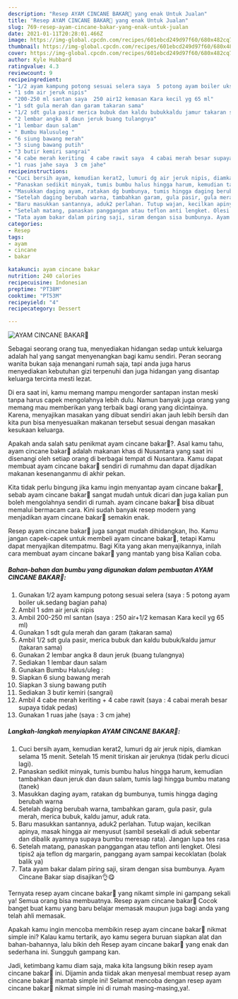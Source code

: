 ```yaml
---
description: "Resep AYAM CINCANE BAKAR🍗 yang enak Untuk Jualan"
title: "Resep AYAM CINCANE BAKAR🍗 yang enak Untuk Jualan"
slug: 769-resep-ayam-cincane-bakar-yang-enak-untuk-jualan
date: 2021-01-11T20:28:01.466Z
image: https://img-global.cpcdn.com/recipes/601ebcd249d97f60/680x482cq70/ayam-cincane-bakar🍗-foto-resep-utama.jpg
thumbnail: https://img-global.cpcdn.com/recipes/601ebcd249d97f60/680x482cq70/ayam-cincane-bakar🍗-foto-resep-utama.jpg
cover: https://img-global.cpcdn.com/recipes/601ebcd249d97f60/680x482cq70/ayam-cincane-bakar🍗-foto-resep-utama.jpg
author: Kyle Hubbard
ratingvalue: 4.3
reviewcount: 9
recipeingredient:
- "1/2 ayam kampung potong sesuai selera saya  5 potong ayam boiler uksedang bagian paha"
- "1 sdm air jeruk nipis"
- "200-250 ml santan saya  250 air12 kemasan Kara kecil yg 65 ml"
- "1 sdt gula merah dan garam takaran sama"
- "1/2 sdt gula pasir merica bubuk dan kaldu bubukkaldu jamur takaran sama"
- "2 lembar angka 8 daun jeruk buang tulangnya"
- "1 lembar daun salam"
- " Bumbu Halusuleg "
- "6 siung bawang merah"
- "3 siung bawang putih"
- "3 butir kemiri sangrai"
- "4 cabe merah keriting  4 cabe rawit saya  4 cabai merah besar supaya tidak pedas"
- "1 ruas jahe saya  3 cm jahe"
recipeinstructions:
- "Cuci bersih ayam, kemudian kerat2, lumuri dg air jeruk nipis, diamkan selama 15 menit. Setelah 15 menit tiriskan air jeruknya (tidak perlu dicuci lagi)."
- "Panaskan sedikit minyak, tumis bumbu halus hingga harum, kemudian tambahkan daun jeruk dan daun salam, tumis lagi hingga bumbu matang (tanek)"
- "Masukkan daging ayam, ratakan dg bumbunya, tumis hingga daging berubah warna"
- "Setelah daging berubah warna, tambahkan garam, gula pasir, gula merah, merica bubuk, kaldu jamur, aduk rata."
- "Baru masukkan santannya, aduk2 perlahan. Tutup wajan, kecilkan apinya, masak hingga air menyusut (sambil sesekali di aduk sebentar dan dibalik ayamnya supaya bumbu meresap rata). Jangan lupa tes rasa"
- "Setelah matang, panaskan panggangan atau teflon anti lengket. Olesi tipis2 aja teflon dg margarin, panggang ayam sampai kecoklatan (bolak balik ya)"
- "Tata ayam bakar dalam piring saji, siram dengan sisa bumbunya. Ayam Cincane Bakar siap disajikan👌😋"
categories:
- Resep
tags:
- ayam
- cincane
- bakar

katakunci: ayam cincane bakar 
nutrition: 240 calories
recipecuisine: Indonesian
preptime: "PT38M"
cooktime: "PT53M"
recipeyield: "4"
recipecategory: Dessert

---
```



![AYAM CINCANE BAKAR🍗](https://img-global.cpcdn.com/recipes/601ebcd249d97f60/680x482cq70/ayam-cincane-bakar🍗-foto-resep-utama.jpg)

Sebagai seorang orang tua, menyediakan hidangan sedap untuk keluarga adalah hal yang sangat menyenangkan bagi kamu sendiri. Peran seorang  wanita bukan saja menangani rumah saja, tapi anda juga harus menyediakan kebutuhan gizi terpenuhi dan juga hidangan yang disantap keluarga tercinta mesti lezat.

Di era  saat ini, kamu memang mampu mengorder santapan instan meski tanpa harus capek mengolahnya lebih dulu. Namun banyak juga orang yang memang mau memberikan yang terbaik bagi orang yang dicintainya. Karena, menyajikan masakan yang dibuat sendiri akan jauh lebih bersih dan kita pun bisa menyesuaikan makanan tersebut sesuai dengan masakan kesukaan keluarga. 



Apakah anda salah satu penikmat ayam cincane bakar🍗?. Asal kamu tahu, ayam cincane bakar🍗 adalah makanan khas di Nusantara yang saat ini disenangi oleh setiap orang di berbagai tempat di Nusantara. Kamu dapat membuat ayam cincane bakar🍗 sendiri di rumahmu dan dapat dijadikan makanan kesenanganmu di akhir pekan.

Kita tidak perlu bingung jika kamu ingin menyantap ayam cincane bakar🍗, sebab ayam cincane bakar🍗 sangat mudah untuk dicari dan juga kalian pun boleh mengolahnya sendiri di rumah. ayam cincane bakar🍗 bisa dibuat memalui bermacam cara. Kini sudah banyak resep modern yang menjadikan ayam cincane bakar🍗 semakin enak.

Resep ayam cincane bakar🍗 juga sangat mudah dihidangkan, lho. Kamu jangan capek-capek untuk membeli ayam cincane bakar🍗, tetapi Kamu dapat menyajikan ditempatmu. Bagi Kita yang akan menyajikannya, inilah cara membuat ayam cincane bakar🍗 yang mantab yang bisa Kalian coba.

<!--inarticleads1-->

##### Bahan-bahan dan bumbu yang digunakan dalam pembuatan AYAM CINCANE BAKAR🍗:

1. Gunakan 1/2 ayam kampung potong sesuai selera (saya : 5 potong ayam boiler uk.sedang bagian paha)
1. Ambil 1 sdm air jeruk nipis
1. Ambil 200-250 ml santan (saya : 250 air+1/2 kemasan Kara kecil yg 65 ml)
1. Gunakan 1 sdt gula merah dan garam (takaran sama)
1. Ambil 1/2 sdt gula pasir, merica bubuk dan kaldu bubuk/kaldu jamur (takaran sama)
1. Gunakan 2 lembar angka 8 daun jeruk (buang tulangnya)
1. Sediakan 1 lembar daun salam
1. Gunakan  Bumbu Halus/uleg :
1. Siapkan 6 siung bawang merah
1. Siapkan 3 siung bawang putih
1. Sediakan 3 butir kemiri (sangrai)
1. Ambil 4 cabe merah keriting + 4 cabe rawit (saya : 4 cabai merah besar supaya tidak pedas)
1. Gunakan 1 ruas jahe (saya : 3 cm jahe)




<!--inarticleads2-->

##### Langkah-langkah menyiapkan AYAM CINCANE BAKAR🍗:

1. Cuci bersih ayam, kemudian kerat2, lumuri dg air jeruk nipis, diamkan selama 15 menit. Setelah 15 menit tiriskan air jeruknya (tidak perlu dicuci lagi).
1. Panaskan sedikit minyak, tumis bumbu halus hingga harum, kemudian tambahkan daun jeruk dan daun salam, tumis lagi hingga bumbu matang (tanek)
1. Masukkan daging ayam, ratakan dg bumbunya, tumis hingga daging berubah warna
1. Setelah daging berubah warna, tambahkan garam, gula pasir, gula merah, merica bubuk, kaldu jamur, aduk rata.
1. Baru masukkan santannya, aduk2 perlahan. Tutup wajan, kecilkan apinya, masak hingga air menyusut (sambil sesekali di aduk sebentar dan dibalik ayamnya supaya bumbu meresap rata). Jangan lupa tes rasa
1. Setelah matang, panaskan panggangan atau teflon anti lengket. Olesi tipis2 aja teflon dg margarin, panggang ayam sampai kecoklatan (bolak balik ya)
1. Tata ayam bakar dalam piring saji, siram dengan sisa bumbunya. Ayam Cincane Bakar siap disajikan👌😋




Ternyata resep ayam cincane bakar🍗 yang nikamt simple ini gampang sekali ya! Semua orang bisa membuatnya. Resep ayam cincane bakar🍗 Cocok banget buat kamu yang baru belajar memasak maupun juga bagi anda yang telah ahli memasak.

Apakah kamu ingin mencoba membikin resep ayam cincane bakar🍗 nikmat simple ini? Kalau kamu tertarik, ayo kamu segera buruan siapkan alat dan bahan-bahannya, lalu bikin deh Resep ayam cincane bakar🍗 yang enak dan sederhana ini. Sungguh gampang kan. 

Jadi, ketimbang kamu diam saja, maka kita langsung bikin resep ayam cincane bakar🍗 ini. Dijamin anda tiidak akan menyesal membuat resep ayam cincane bakar🍗 mantab simple ini! Selamat mencoba dengan resep ayam cincane bakar🍗 nikmat simple ini di rumah masing-masing,ya!.

